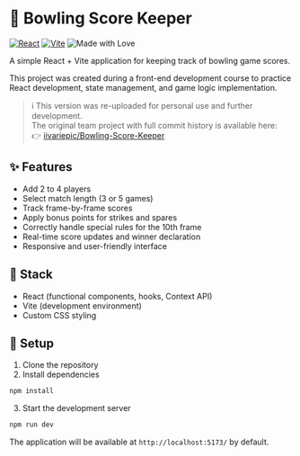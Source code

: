# 🎳 Bowling Score Keeper

[![React](https://img.shields.io/badge/React-19.x-blue?logo=react)](https://react.dev/)
[![Vite](https://img.shields.io/badge/Vite-6.x-purple?logo=vite)](https://vitejs.dev/)
![Made with Love](https://img.shields.io/badge/Made%20with-%E2%9D%A4-red)

A simple React + Vite application for keeping track of bowling game scores.

This project was created during a front-end development course to practice React development, state management, and game logic implementation.

> ℹ️ This version was re-uploaded for personal use and further development.  
> The original team project with full commit history is available here:  
> 👉 [iivariepic/Bowling-Score-Keeper](https://github.com/iivariepic/Bowling-Score-Keeper)

## ✨ Features

- Add 2 to 4 players
- Select match length (3 or 5 games)
- Track frame-by-frame scores
- Apply bonus points for strikes and spares
- Correctly handle special rules for the 10th frame
- Real-time score updates and winner declaration
- Responsive and user-friendly interface

## 🧰 Stack

- React (functional components, hooks, Context API)
- Vite (development environment)
- Custom CSS styling

## 🚀 Setup

1. Clone the repository
2. Install dependencies

```bash
npm install
```

3. Start the development server

```bash
npm run dev
```

The application will be available at `http://localhost:5173/` by default.
